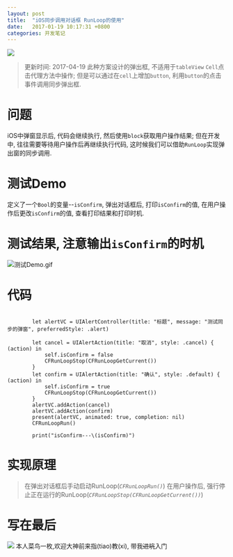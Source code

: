 ```yaml
---
layout: post
title:  "iOS同步调用对话框 RunLoop的使用"
date:   2017-01-19 10:17:31 +0800
categories: 开发笔记
---
```

![](http://upload-images.jianshu.io/upload_images/3538284-600ace94ea6c8576.jpg?imageMogr2/auto-orient/strip%7CimageView2/2/w/1240)

> 更新时间: 2017-04-19
此种方案设计的弹出框, 不适用于`tableView` `Cell`点击代理方法中操作; 但是可以通过在`cell`上增加`button`, 利用`button`的点击事件调用同步弹出框. 

# 问题
> 
iOS中弹窗显示后, 代码会继续执行, 然后使用`block`获取用户操作结果;
但在开发中, 往往需要等待用户操作后再继续执行代码, 这时候我们可以借助`RunLoop`实现弹出窗的同步调用.

# 测试Demo
> 
定义了一个`Bool`的变量--`isConfirm`, 弹出对话框后, 打印`isConfirm`的值, 在用户操作后更改`isConfirm`的值, 查看打印结果和打印时机.


# 测试结果, 注意输出`isConfirm`的时机
![测试Demo.gif](http://upload-images.jianshu.io/upload_images/3538284-bd8490af18e17595.gif?imageMogr2/auto-orient/strip)

# 代码
```

        let alertVC = UIAlertController(title: "标题", message: "测试同步的弹窗", preferredStyle: .alert)
        
        let cancel = UIAlertAction(title: "取消", style: .cancel) { (action) in
            self.isConfirm = false
            CFRunLoopStop(CFRunLoopGetCurrent())
        }
        let confirm = UIAlertAction(title: "确认", style: .default) { (action) in
            self.isConfirm = true
            CFRunLoopStop(CFRunLoopGetCurrent())
        }
        alertVC.addAction(cancel)
        alertVC.addAction(confirm)
        present(alertVC, animated: true, completion: nil)
        CFRunLoopRun()
        
        print("isConfirm---\(isConfirm)")
```

# 实现原理
> 在弹出对话框后手动启动RunLoop(*`CFRunLoopRun()`*)
在用户操作后, 强行停止正在运行的RunLoop(*`CFRunLoopStop(CFRunLoopGetCurrent())`*)

# 写在最后

![](http://upload-images.jianshu.io/upload_images/3538284-2b59305066e31d68.jpeg?imageMogr2/auto-orient/strip%7CimageView2/2/w/1240)
本人菜鸟一枚,欢迎大神前来指(tiao)教(xi), 带我~~进坑~~入门

[jekyll-docs]: https://jekyllrb.com/docs/home
[jekyll-gh]:   https://github.com/jekyll/jekyll
[jekyll-talk]: https://talk.jekyllrb.com/


